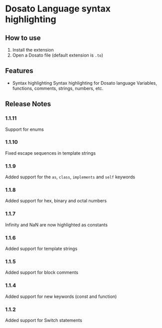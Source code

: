 # Dosato Language syntax highlighting

## How to use

1. Install the extension
2. Open a Dosato file (default extension is `.to`)

## Features

- Syntax highlighting
    Syntax highlighting for Dosato language
    Variables, functions, comments, strings, numbers, etc.

## Release Notes

### 1.1.11

Support for enums

### 1.1.10

Fixed escape sequences in template strings

### 1.1.9

Added support for the `as`, `class`, `implements` and `self` keywords

### 1.1.8

Added support for hex, binary and octal numbers

### 1.1.7

Infinity and NaN are now highlighted as constants

### 1.1.6

Added support for template strings

### 1.1.5

Added support for block comments

### 1.1.4

Added support for new keywords (const and function)

### 1.1.2

Added support for Switch statements